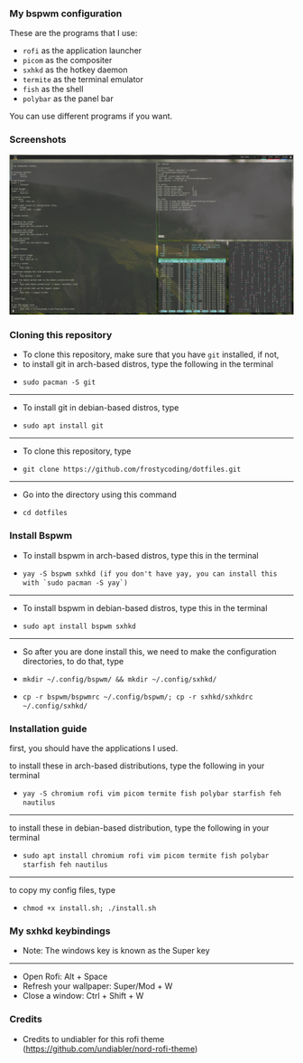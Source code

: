 ### My bspwm configuration

These are the programs that I use:

- ```rofi``` as the application launcher
- ```picom``` as the compositer
- ```sxhkd``` as the hotkey daemon
- ```termite``` as the terminal emulator
- ```fish``` as the shell
- ```polybar``` as the panel bar

You can use different programs if you want.

### Screenshots

![BspwmConfigPicture](./screenshots/BspwmConfig.png)

### Cloning this repository

* To clone this repository, make sure that you have `git` installed, if not,
* to install git in arch-based distros, type the following in the terminal
*     sudo pacman -S git
-----
* To install git in debian-based distros, type
*     sudo apt install git
-----
* To clone this repository, type
*     git clone https://github.com/frostycoding/dotfiles.git
-----
* Go into the directory using this command
*     cd dotfiles

### Install Bspwm

* To install bspwm in arch-based distros, type this in the terminal
*     yay -S bspwm sxhkd (if you don't have yay, you can install this with `sudo pacman -S yay`)
-----
* To install bspwm in debian-based distros, type this in the terminal
*     sudo apt install bspwm sxhkd
-----
* So after you are done install this, we need to make the configuration directories, to do that, type
*     mkdir ~/.config/bspwm/ && mkdir ~/.config/sxhkd/
*     cp -r bspwm/bspwmrc ~/.config/bspwm/; cp -r sxhkd/sxhkdrc ~/.config/sxhkd/

### Installation guide

first, you should have the applications I used.

to install these in arch-based distributions, type the following in your terminal
-     yay -S chromium rofi vim picom termite fish polybar starfish feh nautilus
-----
to install these in debian-based distribution, type the following in your terminal
-     sudo apt install chromium rofi vim picom termite fish polybar starfish feh nautilus
-----
to copy my config files, type
-     chmod +x install.sh; ./install.sh

### My sxhkd keybindings 

* Note: The windows key is known as the Super key
------
- Open Rofi: Alt + Space
- Refresh your wallpaper: Super/Mod + W
- Close a window: Ctrl + Shift + W

### Credits

- Credits to undiabler for this rofi theme (https://github.com/undiabler/nord-rofi-theme)
